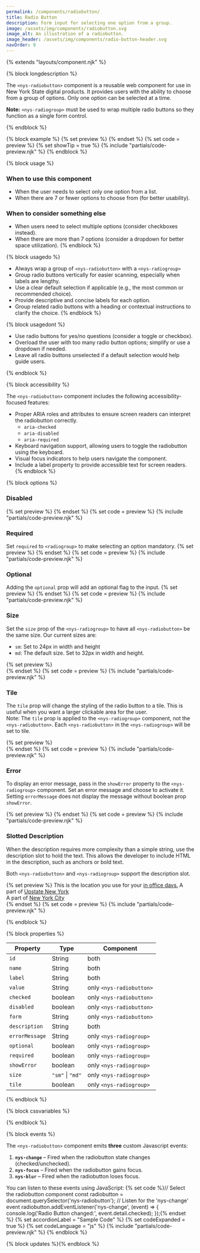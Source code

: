 ```yaml
---
permalink: /components/radiobutton/
title: Radio Button
description: Form input for selecting one option from a group.
image: /assets/img/components/radiobutton.svg
image_alt: An illustration of a radiobutton.
image_header: /assets/img/components/radio-button-header.svg
navOrder: 9
---
```


{% extends "layouts/component.njk" %}

{% block longdescription %}

The `<nys-radiobutton>` component is a reusable web component for use in New York State digital products. It provides users with the ability to choose from a group of options. Only one option can be selected at a time.

**Note:** `<nys-radiogroup>` must be used to wrap multiple radio buttons so they function as a single form control.

{% endblock %}

{% block example %}
  {% set preview %}<nys-radiogroup label="What is your primary work location?" description="This is the location you use for your in office days." size="md">
  <nys-radiobutton name="office" label="Albany" description="Upstate New York" value="albany" checked></nys-radiobutton>
  <nys-radiobutton name="office" label="Manhattan" description="New York City" value="manhattan"></nys-radiobutton>
</nys-radiogroup>{% endset %}
  {% set code = preview %}
  {% set showTip = true %}
  {% include "partials/code-preview.njk" %}
{% endblock %}


{% block usage %}

### When to use this component
  - When the user needs to select only one option from a list.
  - When there are 7 or fewer options to choose from (for better usability).

### When to consider something else
  - When users need to select multiple options (consider checkboxes instead).
  - When there are more than 7 options (consider a dropdown for better space utilization).
{% endblock %}

{% block usagedo %}

  - Always wrap a group of `<nys-radiobutton>` with a `<nys-radiogroup>`
  - Group radio buttons vertically for easier scanning, especially when labels are lengthy.
  - Use a clear default selection if applicable (e.g., the most common or recommended choice).
  - Provide descriptive and concise labels for each option.
  - Group related radio buttons with a heading or contextual instructions to clarify the choice.
{% endblock %}

{% block usagedont %}

  - Use radio buttons for yes/no questions (consider a toggle or checkbox).
  - Overload the user with too many radio button options; simplify or use a dropdown if needed.
  - Leave all radio buttons unselected if a default selection would help guide users.

{% endblock %}

{% block accessibility %}

The `<nys-radiobutton>` component includes the following accessibility-focused features:

  - Proper ARIA roles and attributes to ensure screen readers can interpret the radiobutton correctly.
    - `aria-checked`
    - `aria-disabled`
    - `aria-required`
  - Keyboard navigation support, allowing users to toggle the radiobutton using the keyboard.
  - Visual focus indicators to help users navigate the component.
  - Include a label property to provide accessible text for screen readers.
{% endblock %}

{% block options %}

### Disabled

  {% set preview %}<nys-radiogroup label="Current Title:" description="Note: You cannot change your title.">
  <nys-radiobutton name="title" label="Software Engineer 1" description="<1 year experience" value="eng-1" checked disabled></nys-radiobutton>
  <nys-radiobutton name="title" label="Software Engineer 2" description="1-3 years experience" value="eng-2" disabled></nys-radiobutton>
  <nys-radiobutton name="title" label="Software Engineer 3" description="3-5 years experience" value="eng-3" disabled></nys-radiobutton>
</nys-radiogroup>{% endset %}
  {% set code = preview %}
  {% include "partials/code-preview.njk" %}

### Required
Set `required` to `<radiogroup>` to make selecting an option mandatory.
  {% set preview %}<nys-radiogroup label="What is your primary work location?" description="This is the location you use for your in office days." required>
  <nys-radiobutton name="office" label="Albany" description="Upstate New York" value="albany"></nys-radiobutton>
  <nys-radiobutton name="office" label="Manhattan" description="New York City" value="manhattan"></nys-radiobutton>
</nys-radiogroup>{% endset %}
  {% set code = preview %}
  {% include "partials/code-preview.njk" %}

### Optional
Adding the `optional` prop will add an optional flag to the input.
  {% set preview %}<nys-radiogroup label="What is your primary work location?" description="This is the location you use for your in office days." optional>
  <nys-radiobutton name="office" label="Albany" description="Upstate New York" value="albany"></nys-radiobutton>
  <nys-radiobutton name="office" label="Manhattan" description="New York City" value="manhattan"></nys-radiobutton>
</nys-radiogroup>{% endset %}
  {% set code = preview %}
  {% include "partials/code-preview.njk" %}

### Size
Set the `size` prop of the `<nys-radiogroup>` to have all `<nys-radiobutton>` be the same size. Our current sizes are:

  - `sm`: Set to 24px in width and height
  - `md`: The default size. Set to 32px in width and height.

  {% set preview %}<nys-radiogroup label="Select your agency" description="This is the agency, department, or office you work for." size="sm">
  <nys-radiobutton name="agency" checked label="Department of Health" value="doh" ></nys-radiobutton>
  <nys-radiobutton name="agency" label="Office of Information Technology Services" value="its" ></nys-radiobutton>  
  <nys-radiobutton name="agency" label="Office of the New York State Attorney General" value="ag" ></nys-radiobutton>
</nys-radiogroup>{% endset %}
  {% set code = preview %}
  {% include "partials/code-preview.njk" %}

### Tile 
  The `tile` prop will change the styling of the radio button to a tile. This is useful when you want a larger clickable area for the user.\
  Note: The `tile` prop is applied  to the `<nys-radiogroup>` component, not the `<nys-radiobutton>`. Each `<nys-radiobutton>` in the `<nys-radiogroup>` will be set to tile.

  {% set preview %}<nys-radiogroup label="Select your agency" description="This is the agency, department, or office you work for." tile>
  <nys-radiobutton name="agency" checked label="Department of Health" value="doh"></nys-radiobutton>
  <nys-radiobutton name="agency" label="Office of Information Technology Services" value="its"></nys-radiobutton>  
  <nys-radiobutton name="agency" label="Office of the New York State Attorney General" value="ag" disabled></nys-radiobutton>
</nys-radiogroup>{% endset %}
  {% set code = preview %}
  {% include "partials/code-preview.njk" %}

### Error
To display an error message, pass in the `showError` property to the `<nys-radiogroup>` component. Set an error message and choose to activate it. Setting `errorMessage` does not display the message without boolean prop `showError`.

  {% set preview %}<nys-radiogroup label="What is your primary work location?" description="This is the location you use for your in office days." required showError errorMessage="You must select one of the above options to continue">
  <nys-radiobutton name="office" label="Albany" description="Upstate New York" value="albany" ></nys-radiobutton>
  <nys-radiobutton name="office" label="Manhattan" description="New York City"  value="manhattan"></nys-radiobutton>
</nys-radiogroup>{% endset %}
  {% set code = preview %}
  {% include "partials/code-preview.njk" %}

### Slotted Description
When the description requires more complexity than a simple string, use the description slot to hold the text. This allows the developer to include HTML in the description, such as anchors or bold text.

Both `<nys-radiobutton>` and `<nys-radiogroup>` support the description slot.

  {% set preview %}
<nys-radiogroup label="What is your primary work location?">
  <label slot="description">This is the location you use for your <a href="https://www.ny.gov/" target="__blank">in office days.</a></label>
  <nys-radiobutton name="office" label="Albany" value="albany">
    <label slot="description">A part of <a href="https://www.ny.gov/" target="__blank">Upstate New York</a></label>      
  </nys-radiobutton>
  <nys-radiobutton name="office" label="Manhattan" value="manhattan">
    <label slot="description">A part of <a href="https://www.ny.gov/" target="__blank">New York City</a></label>      
  </nys-radiobutton>
</nys-radiogroup>{% endset %}
  {% set code = preview %}
  {% include "partials/code-preview.njk" %}

{% endblock %}

{% block properties %}

| Property       | Type             | Component                |
|----------------|------------------|--------------------------|
| `id`           | String           | both                     |
| `name`         | String           | both                     |
| `label`        | String           | both                     |
| `value`        | String           | only `<nys-radiobutton>` |
| `checked`      | boolean          | only `<nys-radiobutton>` |
| `disabled`     | boolean          | only `<nys-radiobutton>` |
| `form`         | String           | only `<nys-radiobutton>` |
| `description`  | String           | both                     |
| `errorMessage` | String           | only `<nys-radiogroup>`  |
| `optional`     | boolean          | only `<nys-radiogroup>`  |
| `required`     | boolean          | only `<nys-radiogroup>`  |
| `showError`    | boolean          | only `<nys-radiogroup>`  |
| `size`         | `"sm"` \| `"md"` | only `<nys-radiogroup>`  |
| `tile`         | boolean          | only `<nys-radiogroup>`  |

{% endblock %}

{% block cssvariables %}


{% endblock %}

{% block events %}

The `<nys-radiobutton>` component emits <strong>three</strong> custom Javascript events:

1.  **`nys-change`** – Fired when the radiobutton state changes (checked/unchecked).
2.  **`nys-focus`** – Fired when the radiobutton gains focus.
3.  **`nys-blur`** – Fired when the radiobutton loses focus.

You can listen to these events using JavaScript:
{% set code %}// Select the radiobutton component
const radiobutton = document.querySelector('nys-radiobutton');
// Listen for the 'nys-change' event
radiobutton.addEventListener('nys-change', (event) => {
  console.log('Radio Button changed:', event.detail.checked);
});{% endset %}
{% set accordionLabel = "Sample Code" %}
{% set codeExpanded = true %}
{% set codeLanguage = "js" %}
{% include "partials/code-preview.njk" %}
{% endblock %}

{% block updates %}{% endblock %}